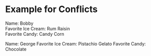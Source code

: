 # Example for Conflicts

Name: Bobby  
Favorite Ice Cream: Rum Raisin  
Favorite Candy: Candy Corn 

Name: George 
Favorite Ice Cream: Pistachio Gelato 
Favorite Candy: Chocolate 
